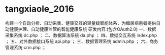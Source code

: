 # tangxiaole_2016
构建一个自动分析、自动采集、健康交互的轻量级智能体系，为糖尿病患者提供自动健康护理、自动健康监管的智能健康系统
研发内容:(包含OAuth2.0) 
	一、数据采集系统 dc.php ；
	二、数据算法系统 da.php ；
	四、数据交互系统 index.php ；
	五、对外数据接口系统 api.php ；
	三、数据管理系统 admin.php ；
	六、商务管理系统 crm.php ；
